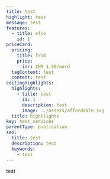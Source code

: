 ```yaml
---
title: test
highlight: test
message: test
features:
  - title: efce
    id: 1
priceCard:
  pricing:
    title: from
    price:
      inr: INR 1.50/word
  tagContent: test
  content: test
editingHighlights:
  highlights:
    - title: test
      id: 1
      description: test
      image: ../assets/affordable.svg
  title: hightlights
key: test_services
parentType: publication
seo:
  title: test
  description: test
  keywords:
    - test
---
```

test
